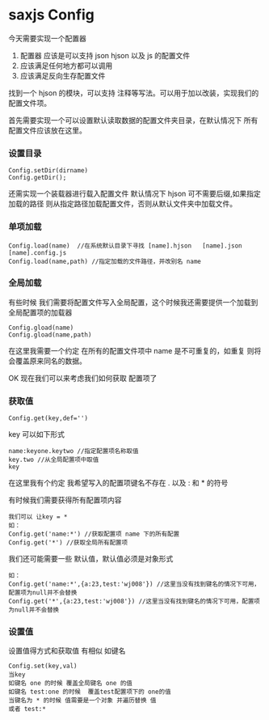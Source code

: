 # saxjs Config

今天需要实现一个配置器

1. 配置器 应该是可以支持 json  hjson 以及 js 的配置文件
2. 应该满足任何地方都可以调用
3. 应该满足反向生存配置文件

找到一个 hjson 的模块，可以支持 注释等写法。可以用于加以改装，实现我们的配置文件项。

首先需要实现一个可以设置默认读取数据的配置文件夹目录，在默认情况下 所有配置文件应该放在这里。
### 设置目录
```
Config.setDir(dirname)
Config.getDir();
```
还需实现一个装载器进行载入配置文件 默认情况下 hjson 可不需要后缀,如果指定加载的路径 则从指定路径加载配置文件，否则从默认文件夹中加载文件。
### 单项加载
```
Config.load(name)  //在系统默认目录下寻找 [name].hjson   [name].json  [name].config.js
Config.load(name,path) //指定加载的文件路径，并改别名 name
```
### 全局加载
有些时候 我们需要将配置文件写入全局配置，这个时候我还需要提供一个加载到全局配置项的加载器

```
Config.gload(name)
Config.gload(name,path)
```

在这里我需要一个约定  在所有的配置文件项中 name 是不可重复的，如重复 则将会覆盖原来同名的数据。

OK 现在我们可以来考虑我们如何获取 配置项了
### 获取值
```
Config.get(key,def='') 
```
key 可以如下形式
```
name:keyone.keytwo //指定配置项名称取值
key.two //从全局配置项中取值
key 
```
在这里我有个约定 我希望写入的配置项键名不存在 . 以及 : 和 * 的符号

有时候我们需要获得所有配置项内容
```
我们可以 让key = *
如：
Config.get('name:*') //获取配置项 name 下的所有配置
Config.get('*') //获取全局所有配置项
```
我们还可能需要一些 默认值，默认值必须是对象形式
```
如：
Config.get('name:*',{a:23,test:'wj008'}) //这里当没有找到键名的情况下可用，配置项为null并不会替换
Config.get('*',{a:23,test:'wj008'}) //这里当没有找到键名的情况下可用，配置项为null并不会替换
```

### 设置值
设置值得方式和获取值 有相似 如键名
```
Config.set(key,val) 
当key 
如键名 one 的时候 覆盖全局键名 one 的值
如键名 test:one 的时候  覆盖test配置项下的 one的值
当键名为 * 的时候 值需要是一个对象 并遍历替换 值
或者 test:*

```

